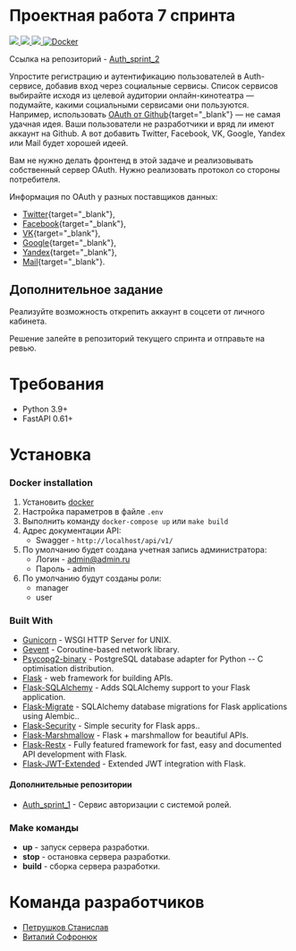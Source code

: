 # Проектная работа 7 спринта
<p align="left">
    <a href="https://www.python.org/" target="blank">
        <img src="https://img.shields.io/badge/Python-3776AB?style=for-the-badge&logo=python&logoColor=white" />
    </a>
    <a href="https://flask.palletsprojects.com/en/2.1.x/" target="blank">
        <img src="https://img.shields.io/badge/flask-%23000.svg?style=for-the-badge&logo=flask&logoColor=white"/>
    </a>
    <a href="https://redis.io/" target="blank">
        <img src="https://img.shields.io/badge/redis-%23DD0031.svg?&style=for-the-badge&logo=redis&logoColor=white"/>
    </a>
    <a href="https://docs.docker.com/" target="blank">
        <img alt="Docker" src="https://img.shields.io/badge/Docker-2CA5E0?style=for-the-badge&logo=docker&logoColor=white">
    </a>
</p>

Ссылка на репозиторий - [Auth_sprint_2](https://github.com/Gilions/Auth_sprint_2)

Упростите регистрацию и аутентификацию пользователей в Auth-сервисе, добавив вход через социальные сервисы. Список сервисов выбирайте исходя из целевой аудитории онлайн-кинотеатра — подумайте, какими социальными сервисами они пользуются. Например, использовать [OAuth от Github](https://docs.github.com/en/free-pro-team@latest/developers/apps/authorizing-oauth-apps){target="_blank"} — не самая удачная идея. Ваши пользователи не разработчики и вряд ли имеют аккаунт на Github. А вот добавить Twitter, Facebook, VK, Google, Yandex или Mail будет хорошей идеей.

Вам не нужно делать фронтенд в этой задаче и реализовывать собственный сервер OAuth. Нужно реализовать протокол со стороны потребителя.

Информация по OAuth у разных поставщиков данных: 

- [Twitter](https://developer.twitter.com/en/docs/authentication/overview){target="_blank"},
- [Facebook](https://developers.facebook.com/docs/facebook-login/){target="_blank"},
- [VK](https://vk.com/dev/access_token){target="_blank"},
- [Google](https://developers.google.com/identity/protocols/oauth2){target="_blank"},
- [Yandex](https://yandex.ru/dev/oauth/?turbo=true){target="_blank"},
- [Mail](https://api.mail.ru/docs/guides/oauth/){target="_blank"}.

## Дополнительное задание

Реализуйте возможность открепить аккаунт в соцсети от личного кабинета. 

Решение залейте в репозиторий текущего спринта и отправьте на ревью.

Требования
===

- Python 3.9+
- FastAPI 0.61+

Установка
===

### Docker installation
1. Установить [docker](https://docs.docker.com/engine/installation/)
2. Настройка параметров в файле `.env`
3. Выполнить команду `docker-compose up` или `make build`
4. Адрес документации API:
   * Swagger - `http://localhost/api/v1/`
5. По умолчанию будет создана учетная запись администратора:
    * Логин - admin@admin.ru
    * Пароль - admin
6. По умолчанию будут созданы роли:
    * manager
    * user

### Built With

* [Gunicorn](https://docs.gunicorn.org/en/stable/) - WSGI HTTP Server for UNIX.
* [Gevent](http://www.gevent.org/) - Coroutine-based network library.
* [Psycopg2-binary](https://www.psycopg.org/) - PostgreSQL database adapter for Python -- C optimisation distribution.
* [Flask](https://fastapi.tiangolo.com/) - web framework for building APIs.
* [Flask-SQLAlchemy](https://flask-sqlalchemy.palletsprojects.com/en/2.x/) - Adds SQLAlchemy support to your Flask application.
* [Flask-Migrate](https://flask-migrate.readthedocs.io/en/latest/) - SQLAlchemy database migrations for Flask applications using Alembic..
* [Flask-Security](https://flask-security.readthedocs.io/en/3.0.0/) - Simple security for Flask apps..
* [Flask-Marshmallow](https://flask-marshmallow.readthedocs.io/en/latest/) - Flask + marshmallow for beautiful APIs.
* [Flask-Restx](https://flask-restx.readthedocs.io/en/latest/) - Fully featured framework for fast, easy and documented API development with Flask.
* [Flask-JWT-Extended](https://flask-jwt-extended.readthedocs.io/en/stable/) - Extended JWT integration with Flask.

#### Дополнительные репозитории
* [Auth_sprint_1](https://github.com/TimBerk/Auth_sprint_1) - Cервис авторизации с системой ролей.

### Make команды

* **up** - запуск сервера разработки.
* **stop** - остановка сервера разработки.
* **build** - сборка сервера разработки.

Команда разработчиков
===
* [Петрушков Станислав](https://github.com/warrinot)
* [Виталий Софронюк](https://github.com/Gilions)
